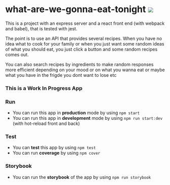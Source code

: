 # what-are-we-gonna-eat-tonight  ![](https://img.shields.io/github/workflow/status/FranceBe/what-are-we-gonna-eat-tonight/NodeJS)

This is a project with an express server and a react front end (with webpack and babel),
that is tested with jest.

The point is to use an API that provides several recipes.
When you have no idea what to cook for your family or when you just want some random ideas of what you should eat,
you just click a button and some random recipes comes out.

You can also search recipes by ingredients to make random responses more efficient depending on your mood or on what
you wanna eat or maybe what you
have in the frigde you dont want to lose etc

### This is a Work In Progress App

### Run
- You can run this app in **production** mode by using `npm start`
- You can run this app in **development** mode by using `npm run start:dev` (with hot-reload front and back)

### Test 
- You can **test** this app by using `npm test`
- You can run **coverage** by using `npm cover`

### Storybook
- You can run the **storybook** of the app by using `npm run storybook`
